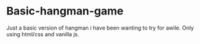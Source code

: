 # Basic-hangman-game

Just a basic version of hangman i have been wanting to try for awile. Only using html/css and vanilla js.
